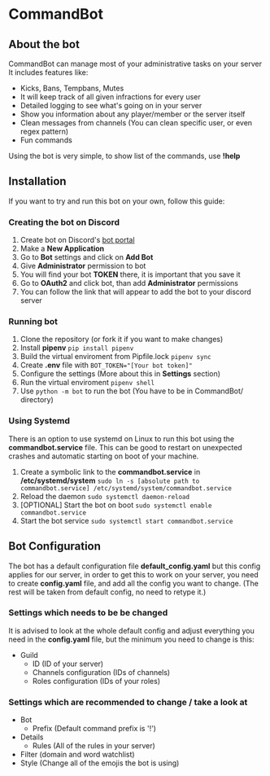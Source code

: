 # CommandBot

## About the bot

CommandBot can manage most of your administrative tasks on your server
It includes features like:

* Kicks, Bans, Tempbans, Mutes
* It will keep track of all given infractions for every user
* Detailed logging to see what's going on in your server
* Show you information about any player/member or the server itself
* Clean messages from channels (You can clean specific user, or even regex pattern)
* Fun commands

Using the bot is very simple, to show list of the commands, use **!help**

## Installation

If you want to try and run this bot on your own, follow this guide:

### Creating the bot on Discord

1. Create bot on Discord's [bot portal](https://discord.com/developers/applications/)
2. Make a **New Application**
3. Go to **Bot** settings and click on **Add Bot**
4. Give **Administrator** permission to bot
5. You will find your bot **TOKEN** there, it is important that you save it
6. Go to **OAuth2** and click bot, than add **Administrator** permissions
7. You can follow the link that will appear to add the bot to your discord server

### Running bot

1. Clone the repository (or fork it if you want to make changes)
2. Install **pipenv** `pip install pipenv`
3. Build the virtual enviroment from Pipfile.lock `pipenv sync`
4. Create **.env** file with `BOT_TOKEN="[Your bot token]"`
5. Configure the settings (More about this in **Settings** section)
6. Run the virtual enviroment `pipenv shell`
7. Use `python -m bot` to run the bot (You have to be in CommandBot/ directory)

### Using Systemd

There is an option to use systemd on Linux to run this bot using the **commandbot.service** file. This can be good to restart on unexpected crashes and automatic starting on boot of your machine.

1. Create a symbolic link to the **commandbot.service** in **/etc/systemd/system** `sudo ln -s [absolute path to commandbot.service] /etc/systemd/system/commandbot.service`
2. Reload the daemon `sudo systemctl daemon-reload`
3. \[OPTIONAL\] Start the bot on boot `sudo systemctl enable commandbot.service`
4. Start the bot service `sudo systemctl start commandbot.service`

## Bot Configuration

The bot has a default configuration file **default_config.yaml** but this config applies for our server, in order to get this to work on your server, you need to create **config.yaml** file, and add all the config you want to change. (The rest will be taken from default config, no need to retype it.)

### Settings which needs to be be changed

It is advised to look at the whole default config and adjust everything you need in the **config.yaml** file, but the minimum you need to change is this:

* Guild
  * ID (ID of your server)
  * Channels configuration (IDs of channels)
  * Roles configuration (IDs of your roles)

### Settings which are recommended to change / take a look at

* Bot
  * Prefix (Default command prefix is '!')
* Details
  * Rules (All of the rules in your server)
* Filter (domain and word watchlist)
* Style (Change all of the emojis the bot is using)
